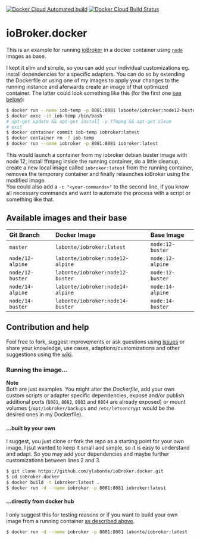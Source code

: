 [![Docker Cloud Automated build](https://img.shields.io/docker/cloud/automated/labonte/iobroker.svg?logo=docker&logoColor=white)](https://hub.docker.com/r/labonte/iobroker/tags)
[![Docker Cloud Build Status](https://img.shields.io/docker/cloud/build/labonte/iobroker.svg?logo=docker&logoColor=white)](https://hub.docker.com/r/labonte/iobroker/builds)

# ioBroker.docker
This is an example for running [ioBroker](https://www.iobroker.net/) in a 
docker container using [`node`](https://hub.docker.com/_/node) images as base.

I kept it slim and simple, so you can add your individual customizations eg.
install dependencies for a specific adapters. You can do so by extending the
Dockerfile or using one of my images to apply your changes to the running 
instance and aferwards create an image of that optimized container. The 
latter could look something like this (for the first one 
[see below](#built-by-your-own)):

```bash
$ docker run --name iob-temp -p 8081:8081 labonte/iobroker:node12-buster
$ docker exec -it iob-temp /bin/bash
# apt-get update && apt-get install -y ffmpeg && apt-get clean
# exit
$ docker container commit iob-temp iobroker:latest
$ docker container rm -f iob-temp
$ docker run --name iobroker -p 8081:8081 iobroker:latest
```

This would launch a container from my iobroker debian buster image with 
node 12, install ffmpeg inside the running container, do a little cleanup,
create a new local image called `iobroker:latest` from the running container,
removes the temporary container and finally relaunches ioBroker using the 
modified image.  
You could also add a `-c "<your-commands>"` to the second line, if you know
all necessary commands and want to automate the process with a script or
something like that.


## Available images and their base
| Git Branch       | Docker Image                     | Base Image       |
|:-----------------|:---------------------------------|:-----------------|
| `master`         | `labonte/iobroker:latest`        | `node:12-buster` |
| `node/12-alpine` | `labonte/iobroker:node12-alpine` | `node:12-alpine` |
| `node/12-buster` | `labonte/iobroker:node12-buster` | `node:12-buster` |
| `node/14-alpine` | `labonte/iobroker:node14-alpine` | `node:14-alpine` |
| `node/14-buster` | `labonte/iobroker:node14-buster` | `node:14-buster` |


## Contribution and help

Feel free to fork, suggest improvements or ask questions using 
[issues](https://github.com/ylabonte/ioBroker.docker/issues)
or share your knowledge, use cases, adaptions/customizations and other
suggestions using the [wiki](https://github.com/ylabonte/ioBroker.docker/wiki).


### Running the image...

**Note**  
Both are just examples. You might alter the _Dockerfile_, add your own
custom scripts or adapter specific dependencies, expose and/or publish
additional ports (`8081`, `8082`, `8083` and `8084` are already exposed)
or mount volumes (`/opt/iobroker/backups` and `/etc/letsencrypt` would be
the desired ones in my Dockerfile).


#### ...built by your own

I suggest, you just clone or fork the repo as a starting point for your
own image. I jsut wanted to keep it small and simple, so it is easy to
understand and adapt. So you may add your dependencies and maybe further
customizations between lines 2 and 3.

```bash
$ git clone https://github.com/ylabonte/ioBroker.docker.git
$ cd ioBroker.docker
$ docker build -t iobroker:latest .
$ docker run -d --name iobroker -p 8081:8081 iobroker:latest
```


#### ...directly from docker hub

I only suggest this for testing reasons or if you want to build  your own
image from a running container [as described above](#iobrokerdocker).

```bash
$ docker run -d --name iobroker -p 8081:8081 labonte/iobroker:latest
```
